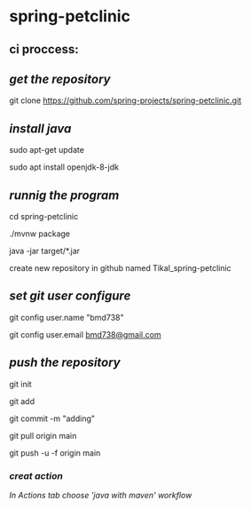 # spring-petclinic
## ci proccess:

## _get the repository_ 

git clone https://github.com/spring-projects/spring-petclinic.git

## _install java_ 

sudo apt-get update

sudo apt install openjdk-8-jdk

## _runnig the program_  

cd spring-petclinic

./mvnw package

java -jar target/*.jar

 create new repository in github named Tikal_spring-petclinic

## _set git user configure_

git config user.name "bmd738"

git config user.email bmd738@gmail.com

## _push the repository_

git init

git add

git commit -m "adding"

git pull origin main

git push -u -f origin main

### _creat action_ 

_In Actions tab choose 'java with maven' workflow_



